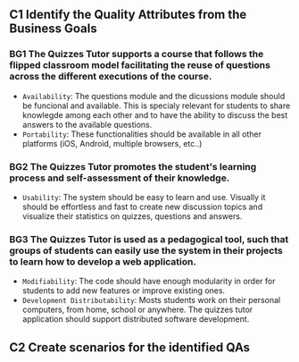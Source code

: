 ## C1 Identify the Quality Attributes from the Business Goals

### BG1 The Quizzes Tutor supports a course that follows the flipped classroom model facilitating the reuse of questions across the different executions of the course.
- `Availability`: The questions module and the dicussions module should be funcional and available. This is specialy relevant for students to share knowlegde among each other and to have the ability to discuss the best answers to the available questions.
- `Portability`: These functionalities should be available in all other platforms (iOS, Android, multiple browsers, etc..)

### BG2 The Quizzes Tutor promotes the student's learning process and self-assessment of their knowledge.
- `Usability`: The system should be easy to learn and use. Visually it should be effortless and fast to create new discussion topics and visualize their statistics on quizzes, questions and answers.

### BG3 The Quizzes Tutor is used as a pedagogical tool, such that groups of students can easily use the system in their projects to learn how to develop a web application.
- `Modifiability`: The code should have enough modularity in order for students to add new features or improve existing ones.
- `Development Distributability`: Mosts students work on their personal computers, from home, school or anywhere. The quizzes tutor application should support distributed software development.

## C2 Create scenarios for the identified QAs

